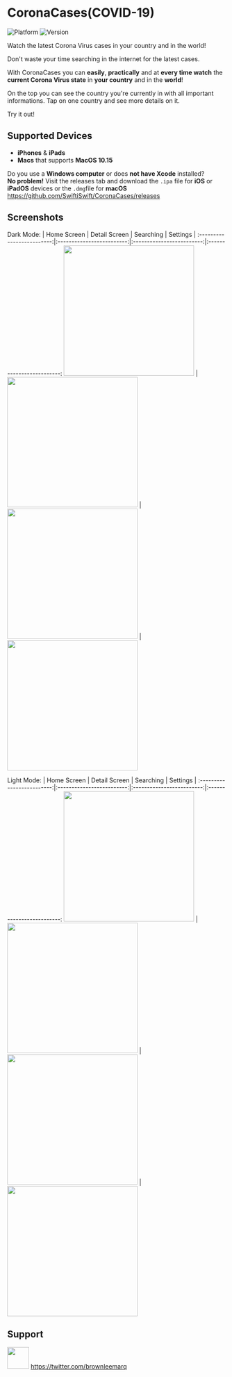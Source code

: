 # CoronaCases(COVID-19)
![Platform](https://img.shields.io/badge/platforms-iOS%20%7C%20iPadOS%20%7C%20macOS-orange)
![Version](https://img.shields.io/badge/version-1.1.3-blue)

Watch the latest Corona Virus cases in your country and in the world!

Don't waste your time searching in the internet for the latest cases.

With CoronaCases you can **easily**, **practically** and at **every time watch** the **current Corona Virus state** in **your country** and in the **world**!

On the top you can see the country you're currently in with all important informations. 
Tap on one country and see more details on it.

Try it out!

## Supported Devices

- **iPhones** & **iPads**
- **Macs** that supports **MacOS 10.15**

Do you use a **Windows computer** or does **not have Xcode** installed?<br />
**No problem!** Visit the releases tab and download the `.ipa` file for **iOS** or **iPadOS** devices or the `.dmg`file for **macOS**
https://github.com/SwiftiSwift/CoronaCases/releases

## Screenshots

Dark Mode:
| Home Screen             |  Detail Screen               |  Searching | Settings |
:-------------------------:|:-------------------------:|:-------------------------:|:-------------------------:
<img src="https://github.com/SwiftiSwift/CoronaCases/blob/master/Screenshot-Images/Dark-HomeScreen.PNG" width="300"> | <img src="https://github.com/SwiftiSwift/CoronaCases/blob/master/Screenshot-Images/Dark-DetailScreen.PNG" width="300"> | <img src="https://github.com/SwiftiSwift/CoronaCases/blob/master/Screenshot-Images/Dark-HomeScreen-Searching.PNG" width="300"> | <img src="https://github.com/SwiftiSwift/CoronaCases/blob/master/Screenshot-Images/Dark-Settings.PNG" width="300"> 

Light Mode:
| Home Screen             |  Detail Screen               |  Searching | Settings |
:-------------------------:|:-------------------------:|:-------------------------:|:-------------------------:
<img src="https://github.com/SwiftiSwift/CoronaCases/blob/master/Screenshot-Images/Light-HomeScreen.PNG" width="300"> | <img src="https://github.com/SwiftiSwift/CoronaCases/blob/master/Screenshot-Images/Light-DetailScreen.PNG" width="300"> | <img src="https://github.com/SwiftiSwift/CoronaCases/blob/master/Screenshot-Images/Light-HomeScreen-Searching.PNG" width="300"> |<img src="https://github.com/SwiftiSwift/CoronaCases/blob/master/Screenshot-Images/Light-Settings.PNG" width="300">

## Support
<img src="https://pluspng.com/img-png/twitter-png-file-twitter-icon-png-256.png" width="50"> https://twitter.com/brownleemarq

